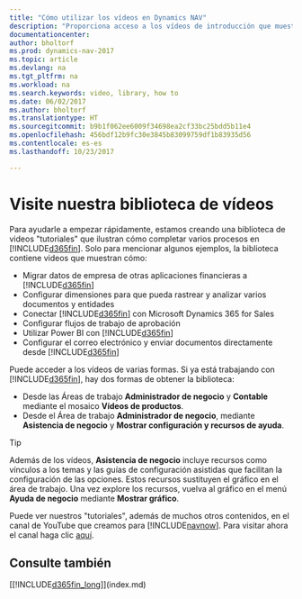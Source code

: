```yaml
---
title: "Cómo utilizar los vídeos en Dynamics NAV"
description: "Proporciona acceso a los vídeos de introducción que muestran como realizar tareas comunes."
documentationcenter: 
author: bholtorf
ms.prod: dynamics-nav-2017
ms.topic: article
ms.devlang: na
ms.tgt_pltfrm: na
ms.workload: na
ms.search.keywords: video, library, how to
ms.date: 06/02/2017
ms.author: bholtorf
ms.translationtype: HT
ms.sourcegitcommit: b9b1f062ee6009f34698ea2cf33bc25bdd5b11e4
ms.openlocfilehash: 456bdf12b9fc30e3845b83099759df1b83935d56
ms.contentlocale: es-es
ms.lasthandoff: 10/23/2017

---
```

# <a name="visit-our-video-library"></a>Visite nuestra biblioteca de vídeos
Para ayudarle a empezar rápidamente, estamos creando una biblioteca de videos "tutoriales" que ilustran cómo completar varios procesos en [!INCLUDE[d365fin](includes/d365fin_md.md)]. Solo para mencionar algunos ejemplos, la biblioteca contiene videos que muestran cómo:  

* Migrar datos de empresa de otras aplicaciones financieras a [!INCLUDE[d365fin](includes/d365fin_md.md)]  
* Configurar dimensiones para que pueda rastrear y analizar varios documentos y entidades
* Conectar [!INCLUDE[d365fin](includes/d365fin_md.md)] con Microsoft Dynamics 365 for Sales
* Configurar flujos de trabajo de aprobación  
* Utilizar Power BI con [!INCLUDE[d365fin](includes/d365fin_md.md)]  
* Configurar el correo electrónico y enviar documentos directamente desde [!INCLUDE[d365fin](includes/d365fin_md.md)]  

Puede acceder a los vídeos de varias formas. Si ya está trabajando con [!INCLUDE[d365fin](includes/d365fin_md.md)], hay dos formas de obtener la biblioteca:

* Desde las Áreas de trabajo **Administrador de negocio** y **Contable** mediante el mosaico **Vídeos de productos**.  
* Desde el Área de trabajo **Administrador de negocio**, mediante **Asistencia de negocio** y **Mostrar configuración y recursos de ayuda**.  

> [!Tip]  
> Además de los vídeos, **Asistencia de negocio** incluye recursos como vínculos a los temas y las guías de configuración asistidas que facilitan la configuración de las opciones. Estos recursos sustituyen el gráfico en el área de trabajo. Una vez explore los recursos, vuelva al gráfico en el menú **Ayuda de negocio** mediante **Mostrar gráfico**.  

Puede ver nuestros "tutoriales", además de muchos otros contenidos, en el canal de YouTube que creamos para [!INCLUDE[navnow](includes/navnow_md.md)]. Para visitar ahora el canal haga clic [aquí](https://go.microsoft.com/fwlink/?linkid=851533).

## <a name="see-also"></a>Consulte también
[[!INCLUDE[d365fin_long](includes/d365fin_long_md.md)]](index.md)


